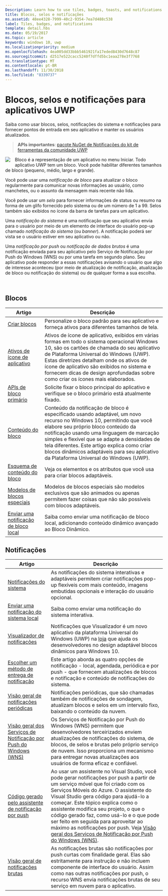 ```yaml
---
Description: Learn how to use tiles, badges, toasts, and notifications to provide entry points into your app and keep users up-to-date.
title: Blocos, selos e notificações
ms.assetid: 48ee4328-7999-40c2-9354-7ea7d488c538
label: Tiles, badges, and notifications
template: detail.hbs
ms.date: 05/19/2017
ms.topic: article
keywords: windows 10, uwp
ms.localizationpriority: medium
ms.openlocfilehash: 4ea005dd33bbb5461921fa17eded8430d7648c87
ms.sourcegitcommit: d2517e522cacc5240f7dffd5bc1eaa278e3f7768
ms.translationtype: MT
ms.contentlocale: pt-BR
ms.lasthandoff: 11/30/2018
ms.locfileid: "8339737"
---
```

# <a name="tiles-badges-and-notifications-for-uwp-apps"></a>Blocos, selos e notificações para aplicativos UWP
 

Saiba como usar blocos, selos, notificações do sistema e notificações para fornecer pontos de entrada em seu aplicativo e manter os usuários atualizados.

> **APIs importantes**: [pacote NuGet de Notificações do kit de ferramentas da comunidade UWP](https://www.nuget.org/packages/Microsoft.Toolkit.Uwp.Notifications/)

<p><img style="float: left; margin: 0px 15px 15px 0px;" src="images/tile-and-live-tile.png" />
Bloco é a representação de um aplicativo no menu Iniciar. Todo aplicativo UWP tem um bloco. Você pode habilitar diferentes tamanhos de bloco (pequeno, médio, largo e grande).</p>

<p>Você pode usar uma <em>notificação de bloco</em> para atualizar o bloco regularmente para comunicar novas informações ao usuário, como manchetes, ou o assunto da mensagem mais recente não lida.</p>

<p>Você pode usar um <em>selo</em> para fornecer informações de status ou resumo na forma de um glifo fornecido pelo sistema ou de um número de 1 a 99. Selos também são exibidos no ícone da barra de tarefas para um aplicativo. </p>

<p>Uma <em>notificação do sistema</em> é uma notificação que seu aplicativo envia para o usuário por meio de um elemento de interface do usuário pop-up chamado <em>notificação do sistema</em> (ou <em>banner</em>). A notificação poderá ser vista se o usuário estiver em seu aplicativo ou não.</p>
<p>Uma <em>notificação por push</em> ou <em>notificação de dados brutos</em> é uma notificação enviada para seu aplicativo pelo Serviço de Notificação por Push do Windows (WNS) ou por uma tarefa em segundo plano. Seu aplicativo pode responder a essas notificações avisando o usuário que algo de interesse aconteceu (por meio de atualização de notificação, atualização de bloco ou notificação do sistema) ou de qualquer forma a sua escolha.</p>

 
## <a name="tiles"></a>Blocos
| Artigo | Descrição |
| --- | --- |
| [Criar blocos](creating-tiles.md) | Personalize o bloco padrão para seu aplicativo e forneça ativos para diferentes tamanhos de tela. |
| [Ativos de ícone de aplicativo](app-assets.md) | Ativos de ícone de aplicativo, exibidos em várias formas em todo o sistema operacional Windows 10, são os cartões de chamada do seu aplicativo de Plataforma Universal do Windows (UWP). Estas diretrizes detalham onde os ativos de ícone de aplicativo são exibidos no sistema e fornecem dicas de design aprofundadas sobre como criar os ícones mais elaborados. |
| [APIs de bloco primário](primary-tile-apis.md) | Solicite fixar o bloco principal do aplicativo e verifique se o bloco primário está atualmente fixado. |
| [Conteúdo do bloco](create-adaptive-tiles.md) | Conteúdo da notificação de bloco é especificado usando adaptável, um novo recurso no Windows 10, permitindo que você elabore seu próprio bloco conteúdo da notificação usando uma linguagem de marcação simples e flexível que se adapte a densidades de tela diferentes. Este artigo explica como criar blocos dinâmicos adaptáveis para seu aplicativo da Plataforma Universal do Windows (UWP). |
| [Esquema de conteúdo do bloco](../tiles-and-notifications/tile-schema.md) | Veja os elementos e os atributos que você usa para criar blocos adaptáveis. |
| [Modelos de blocos especiais](special-tile-templates-catalog.md) | Modelos de blocos especiais são modelos exclusivos que são animados ou apenas permitem fazer coisas que não são possíveis com blocos adaptáveis. |
| [Enviar uma notificação de bloco local](sending-a-local-tile-notification.md) | Saiba como enviar uma notificação de bloco local, adicionando conteúdo dinâmico avançado ao Bloco Dinâmico. |


## <a name="notifications"></a>Notificações

| Artigo | Descrição |
| --- | --- |
| [Notificações do sistema](adaptive-interactive-toasts.md) | As notificações do sistema interativas e adaptáveis permitem criar notificações pop-up flexíveis com mais conteúdo, imagens embutidas opcionais e interação do usuário opcional. |
| [Enviar uma notificação do sistema local](send-local-toast.md) | Saiba como enviar uma notificação do sistema interativa. |
| [Visualizador de notificações](notifications-visualizer.md) | Notificações que Visualizador é um novo aplicativo da plataforma Universal do Windows (UWP) na [loja](https://www.microsoft.com/store/apps/notifications-visualizer/9nblggh5xsl1) que ajuda os desenvolvedores no design adaptável blocos dinâmicos para Windows 10. |
| [Escolher um método de entrega de notificação](choosing-a-notification-delivery-method.md) | Este artigo aborda as quatro opções de notificação - local, agendada, periódica e por push - que fornecem atualizações de blocos e notificação e conteúdo de notificações do sistema. |
| [Visão geral de notificações periódicas](periodic-notification-overview.md) | Notificações periódicas, que são chamadas também de notificações de sondagem, atualizam blocos e selos em um intervalo fixo, baixando o conteúdo da nuvem. |
| [Visão geral dos Serviços de Notificação por Push do Windows (WNS)](windows-push-notification-services--wns--overview.md) | Os Serviços de Notificação por Push do Windows (WNS) permitem que desenvolvedores terceirizados enviem atualizações de notificações do sistema, de blocos, de selos e brutas pelo próprio serviço de nuvem. Isso proporciona um mecanismo para entregar novas atualizações aos usuários de forma eficaz e confiável. |
| [Código gerado pelo assistente de notificação por push](the-code-generated-by-the-push-notification-wizard.md) | Ao usar um assistente no Visual Studio, você pode gerar notificações por push a partir de um serviço móvel que foi criado com os Serviços Móveis do Azure. O assistente do Visual Studio gera código para ajudá-lo a começar. Este tópico explica como o assistente modifica seu projeto, o que o código gerado faz, como usá-lo e o que pode ser feito em seguida para aproveitar ao máximo as notificações por push. Veja [Visão geral dos Serviços de Notificação por Push do Windows (WNS)](windows-push-notification-services--wns--overview.md). |
| [Visão geral de notificações brutas](raw-notification-overview.md) | As notificações brutas são notificações por push curtas com finalidade geral. Elas são estritamente para instrução e não incluem componente de interface do usuário. Assim como nas outras notificações por push, o recurso WNS envia notificações brutas de seu serviço em nuvem para o aplicativo. |
